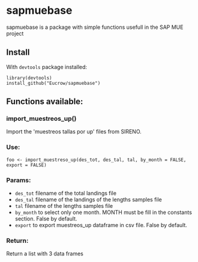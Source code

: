 # sapmuebase

sapmuebase is a package with simple functions usefull in the SAP MUE project

## Install
With `devtools` package installed:
```
library(devtools)
install_github("Eucrow/sapmuebase")
```

## Functions available:
### import_muestreos_up()
Import the 'muestreos tallas por up' files from SIRENO.

### Use:
```
foo <- import_muestreso_up(des_tot, des_tal, tal, by_month = FALSE, export = FALSE)
```

### Params:
* `des_tot` filename of the total landings file
* `des_tal` filename of the landings of the lengths samples file
* `tal` filename of the lengths samples file
* `by_month` to select only one month. MONTH must be fill in the constants section. False by default.
* `export` to export muestreos_up dataframe in csv file. False by default.

### Return:
Return a list with 3 data frames